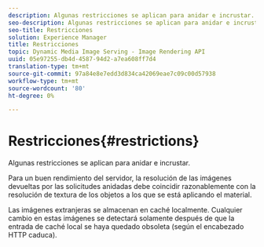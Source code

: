 ```yaml
---
description: Algunas restricciones se aplican para anidar e incrustar.
seo-description: Algunas restricciones se aplican para anidar e incrustar.
seo-title: Restricciones
solution: Experience Manager
title: Restricciones
topic: Dynamic Media Image Serving - Image Rendering API
uuid: 05e97255-db4d-4587-94d2-a7ea608ff7d4
translation-type: tm+mt
source-git-commit: 97a84e8e7edd3d834ca42069eae7c09c00d57938
workflow-type: tm+mt
source-wordcount: '80'
ht-degree: 0%

---
```



# Restricciones{#restrictions}

Algunas restricciones se aplican para anidar e incrustar.

Para un buen rendimiento del servidor, la resolución de las imágenes devueltas por las solicitudes anidadas debe coincidir razonablemente con la resolución de textura de los objetos a los que se está aplicando el material.

Las imágenes extranjeras se almacenan en caché localmente. Cualquier cambio en estas imágenes se detectará solamente después de que la entrada de caché local se haya quedado obsoleta (según el encabezado HTTP caduca).

